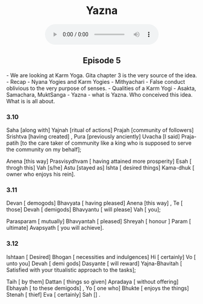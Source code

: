 <center><h1> Yazna</h1></center>
<center>
<figure>
    <audio
       controls
       src="./yazna.mp3">
          Your browser does not support the
          <code>audio</code> element.
    </audio>
</figure>
<h2> Episode 5</h2>
</center>
- We are looking at Karm Yoga. Gita chapter 3 is the very source of the idea. 
- Recap - Nyana Yogies and Karm Yogies
- Mithyachari - False conduct oblivious to the very purpose of senses. 
- Qualities of a Karm Yogi - Asakta, Samachara, MuktSanga
- Yazna - what is Yazna. Who conceived this idea. What is is all about. 



### 3.10

Saha [along with] Yajnah [ritual of actions] Prajah [community of followers] Srishtva [having created] , Pura [previously anciently] Uvacha [I said] Praja-patih [to the care taker of community like a king who is supposed to serve the community on my behalf];

Anena [this way] Prasvisydhvam [ having attained more prosperity] Esah [ throgh this] Vah [s/he] Astu [stayed as] Ishta [ desired things] Kama-dhuk  [ owner who enjoys his rein].



### 3.11

Devan [ demogods]  Bhavyata [ having pleased] Anena [this way] , Te [ those] Devah [ demigods] Bhavyantu [ will please] Vah [ you];

Parasparam [ mutually] Bhavyantah [ pleased] Shreyah [ honour ] Param [ ultimate] Avapsyath [ you will achieve].


### 3.12

Ishtaan [ Desired] Bhogan [ necessities and indulgences] Hi [ certainly]  Vo [ unto you] Devah [ demi gods] Dasyante [ will reward] Yajna-Bhavitah [ Satisfied with your titualistic approach to the tasks];

Taih [ by them] Dattan [ things so given] Apradaya [ without offering] Ebhayah [ to these demigods] , Yo [ one who] Bhukte [ enjoys the things] Stenah [ thief] Eva [ certainly] Sah [] .

